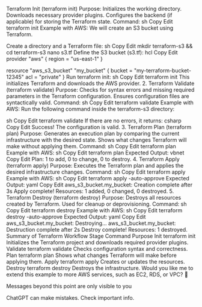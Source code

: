  Terraform Init (terraform init)
Purpose:
Initializes the working directory.
Downloads necessary provider plugins.
Configures the backend (if applicable) for storing the Terraform state.
Command:
sh
Copy
Edit
terraform init
Example with AWS:
We will create an S3 bucket using Terraform.

Create a directory and a Terraform file:
sh
Copy
Edit
mkdir terraform-s3 && cd terraform-s3
nano s3.tf
Define the S3 bucket (s3.tf):
hcl
Copy
Edit
provider "aws" {
  region = "us-east-1"
}

resource "aws_s3_bucket" "my_bucket" {
  bucket = "my-terraform-bucket-12345"
  acl    = "private"
}
Run terraform init:
sh
Copy
Edit
terraform init
This initializes Terraform and downloads the AWS provider.
2. Terraform Validate (terraform validate)
Purpose:
Checks for syntax errors and missing required parameters in the Terraform configuration.
Ensures configuration files are syntactically valid.
Command:
sh
Copy
Edit
terraform validate
Example with AWS:
Run the following command inside the terraform-s3 directory:

sh
Copy
Edit
terraform validate
If there are no errors, it returns:
csharp
Copy
Edit
Success! The configuration is valid.
3. Terraform Plan (terraform plan)
Purpose:
Generates an execution plan by comparing the current infrastructure with the desired state.
Shows what changes Terraform will make without applying them.
Command:
sh
Copy
Edit
terraform plan
Example with AWS:
sh
Copy
Edit
terraform plan
Expected Output:
vbnet
Copy
Edit
Plan: 1 to add, 0 to change, 0 to destroy.
4. Terraform Apply (terraform apply)
Purpose:
Executes the Terraform plan and applies the desired infrastructure changes.
Command:
sh
Copy
Edit
terraform apply
Example with AWS:
sh
Copy
Edit
terraform apply -auto-approve
Expected Output:
yaml
Copy
Edit
aws_s3_bucket.my_bucket: Creation complete after 3s
Apply complete! Resources: 1 added, 0 changed, 0 destroyed.
5. Terraform Destroy (terraform destroy)
Purpose:
Destroys all resources created by Terraform.
Used for cleanup or deprovisioning.
Command:
sh
Copy
Edit
terraform destroy
Example with AWS:
sh
Copy
Edit
terraform destroy -auto-approve
Expected Output:
yaml
Copy
Edit
aws_s3_bucket.my_bucket: Destroying...
aws_s3_bucket.my_bucket: Destruction complete after 2s
Destroy complete! Resources: 1 destroyed.
Summary of Terraform Workflow
Stage	Command	Purpose
Init	terraform init	Initializes the Terraform project and downloads required provider plugins.
Validate	terraform validate	Checks configuration syntax and correctness.
Plan	terraform plan	Shows what changes Terraform will make before applying them.
Apply	terraform apply	Creates or updates the resources.
Destroy	terraform destroy	Destroys the infrastructure.
Would you like me to extend this example to more AWS services, such as EC2, RDS, or VPC? 🚀

Messages beyond this point are only visible to you







ChatGPT can make mistakes. Check important info.